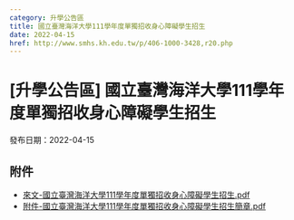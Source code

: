 ```yaml
---
category: 升學公告區
title: 國立臺灣海洋大學111學年度單獨招收身心障礙學生招生
date: 2022-04-15
href: http://www.smhs.kh.edu.tw/p/406-1000-3428,r20.php
---
```


# [升學公告區] 國立臺灣海洋大學111學年度單獨招收身心障礙學生招生

發布日期：2022-04-15



## 附件

- [來文-國立臺灣海洋大學111學年度單獨招收身心障礙學生招生.pdf](https://www.smhs.kh.edu.tw/var/file/0/1000/attach/33/pta_3180_6576071_84039.pdf)
- [附件-國立臺灣海洋大學111學年度單獨招收身心障礙學生招生簡章.pdf](https://www.smhs.kh.edu.tw/var/file/0/1000/attach/33/pta_3181_6064308_84040.pdf)
